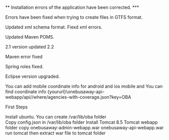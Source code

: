  ** Installation errors of the application have been corrected.  ***
 
 

  Errors have been fixed when trying to create files in GTFS format.

  Updated xml schema format. Fiexd xml errors.

  Updated Maven POMS.

  2.1 version updated 2.2
  
  Maven error fixed
  
  Spring roles fixed.
  
  Eclipse version upgraded.
  
 You can add mobile coordinate info for android and ios mobile and  You can find coordinate info {yoururl}\onebusaway-api-webapp/api//where/agencies-with-coverage.json?key=OBA

 First Steps

 Install ubuntu.
 You can create /var/lib/oba folder  
 Copy config.json in /var/lib/oba folder
 Install Tomcat 8.5
 Tomcat webapp folder copy
 onebusaway-admin-webapp.war
 onebusaway-api-webapp.war
 run tomcat then extract war file to tomcat folder 
